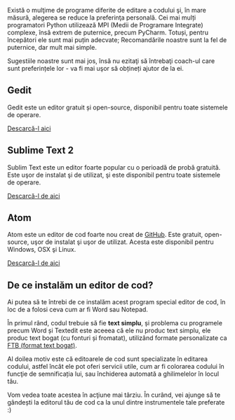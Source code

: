 Există o mulţime de programe diferite de editare a codului şi, în mare măsură, alegerea se reduce la preferinţa personală. Cei mai mulți programatori Python utilizează MPI (Medii de Programare Integrate) complexe, însă extrem de puternice, precum PyCharm. Totuși, pentru începători ele sunt mai puțin adecvate; Recomandările noastre sunt la fel de puternice, dar mult mai simple.

Sugestiile noastre sunt mai jos, însă nu ezitaţi să întrebaţi coach-ul care sunt preferințele lor - va fi mai uşor să obțineți ajutor de la ei.

## Gedit

Gedit este un editor gratuit și open-source, disponibil pentru toate sistemele de operare.

[Descarcă-l aici](https://wiki.gnome.org/Apps/Gedit#Download)

## Sublime Text 2

Sublim Text este un editor foarte popular cu o perioadă de probă gratuită. Este uşor de instalat şi de utilizat, şi este disponibil pentru toate sistemele de operare.

[Descarcă-l de aici](http://www.sublimetext.com/2)

## Atom

Atom este un editor de cod foarte nou creat de [GitHub](http://github.com/). Este gratuit, open-source, uşor de instalat şi uşor de utilizat. Acesta este disponibil pentru Windows, OSX şi Linux.

[Descarcă-l de aici](https://atom.io/)

## De ce instalăm un editor de cod?

Ai putea să te întrebi de ce instalăm acest program special editor de cod, în loc de a folosi ceva cum ar fi Word sau Notepad.

În primul rând, codul trebuie să fie **text simplu**, și problema cu programele precum Word și Textedit este aceeea că ele nu produc text simplu, ele produc text bogat (cu fonturi și fromatat), utilizând formate personalizate ca [FTB (format text bogat)](https://en.wikipedia.org/wiki/Rich_Text_Format).

Al doilea motiv este că editoarele de cod sunt specializate în editarea codului, astfel încât ele pot oferi servicii utile, cum ar fi colorarea codului în funcţie de semnificația lui, sau închiderea automată a ghilimelelor în locul tău.

Vom vedea toate acestea în acţiune mai târziu. În curând, vei ajunge să te gândești la editorul tău de cod ca la unul dintre instrumentele tale preferate :)